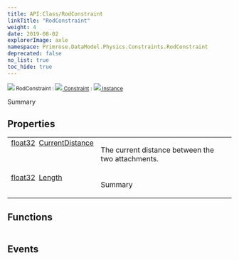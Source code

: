 ```yaml
---
title: API:Class/RodConstraint
linkTitle: "RodConstraint"
weight: 4
date: 2019-08-02
explorerImage: axle
namespace: Primrose.DataModel.Physics.Constraints.RodConstraint
deprecated: false
no_list: true
toc_hide: true
---
```

<small class="inheritance">
<span class="" href="/docs/api-reference/Class/RodConstraint"><img src="/icons/silk/axle.png"/>&nbsp;RodConstraint</span>&nbsp;:&nbsp;<a class="" href="/docs/api-reference/Class/Constraint"><img src="/icons/silk/axle.png"/>&nbsp;Constraint</a>&nbsp;:&nbsp;<a class="" href="/docs/api-reference/Class/Instance"><img src="/icons/silk/default.png"/>&nbsp;Instance</a></small>
<p class="summary">

Summary

</p>
 
## Properties
 
<table class="studiohide">
<tbody>
<tr class="function-row ">
<td style="vertical-align:top;white-space:normal;">
<div>
<a class="type" href="/docs/api-reference/System/Primitives#single">float32</a><span class="method-body" style="text-indent: -2em; padding-left: 0.5em"><a class="name" href="CurrentDistance">CurrentDistance</a></span></td>
<td style="vertical-align:top;white-space:normal;">
<p>
The current distance between the two attachments.
</p></td>
</tr>

<tr class="function-row ">
<td style="vertical-align:top;white-space:normal;">
<div>
<a class="type" href="/docs/api-reference/System/Primitives#single">float32</a><span class="method-body" style="text-indent: -2em; padding-left: 0.5em"><a class="name" href="Length">Length</a></span></td>
<td style="vertical-align:top;white-space:normal;">
<p>
Summary
</p></td>
</tr>

</tbody>
</table>
 
## Functions
 
<table class="studiohide">
<tbody>
</tbody>
</table>
 
## Events
 
<table class="studiohide">
<tbody>
</tbody>
</table>
<b>
</b>
<div class="inheritors">
<ul class="root">
</ul>
</div>
